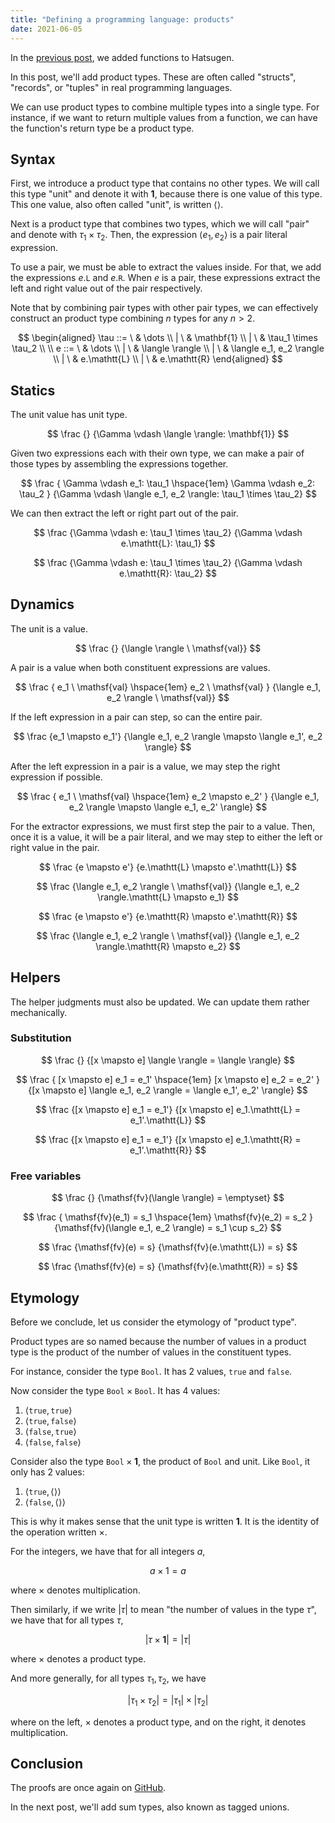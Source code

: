```yaml
---
title: "Defining a programming language: products"
date: 2021-06-05
---
```


In the [previous post][prev], we added functions to Hatsugen.

In this post, we'll add product types. These are often called "structs",
"records", or "tuples" in real programming languages.

We can use product types to combine multiple types into a single type. For
instance, if we want to return multiple values from a function, we can have the
function's return type be a product type.

## Syntax

First, we introduce a product type that contains no other types. We will call
this type "unit" and denote it with $\mathbf{1}$, because there is one value of
this type. This one value, also often called "unit", is written $\langle
\rangle$.

Next is a product type that combines two types, which we will call "pair" and
denote with $\tau_1 \times \tau_2$. Then, the expression $\langle e_1, e_2
\rangle$ is a pair literal expression.

To use a pair, we must be able to extract the values inside. For that, we add
the expressions $e.\mathtt{L}$ and $e.\mathtt{R}$. When $e$ is a pair, these
expressions extract the left and right value out of the pair respectively.

Note that by combining pair types with other pair types, we can effectively
construct an product type combining $n$ types for any $n > 2$.

$$
\begin{aligned}
\tau
::=  \ & \dots
\\ | \ & \mathbf{1}
\\ | \ & \tau_1 \times \tau_2
\\
\\
e
::=  \ & \dots
\\ | \ & \langle \rangle
\\ | \ & \langle e_1, e_2 \rangle
\\ | \ & e.\mathtt{L}
\\ | \ & e.\mathtt{R}
\end{aligned}
$$

## Statics

The unit value has unit type.

$$
\frac
  {}
  {\Gamma \vdash \langle \rangle: \mathbf{1}}
$$

Given two expressions each with their own type, we can make a pair of those
types by assembling the expressions together.

$$
\frac
  {
    \Gamma \vdash e_1: \tau_1 \hspace{1em}
    \Gamma \vdash e_2: \tau_2
  }
  {\Gamma \vdash \langle e_1, e_2 \rangle: \tau_1 \times \tau_2}
$$

We can then extract the left or right part out of the pair.

$$
\frac
  {\Gamma \vdash e: \tau_1 \times \tau_2}
  {\Gamma \vdash e.\mathtt{L}: \tau_1}
$$

$$
\frac
  {\Gamma \vdash e: \tau_1 \times \tau_2}
  {\Gamma \vdash e.\mathtt{R}: \tau_2}
$$

## Dynamics

The unit is a value.

$$
\frac
  {}
  {\langle \rangle \ \mathsf{val}}
$$

A pair is a value when both constituent expressions are values.

$$
\frac
  {
    e_1 \ \mathsf{val} \hspace{1em}
    e_2 \ \mathsf{val}
  }
  {\langle e_1, e_2 \rangle \ \mathsf{val}}
$$

If the left expression in a pair can step, so can the entire pair.

$$
\frac
  {e_1 \mapsto e_1'}
  {\langle e_1, e_2 \rangle \mapsto \langle e_1', e_2 \rangle}
$$

After the left expression in a pair is a value, we may step the right expression
if possible.

$$
\frac
  {
    e_1 \ \mathsf{val} \hspace{1em}
    e_2 \mapsto e_2'
  }
  {\langle e_1, e_2 \rangle \mapsto \langle e_1, e_2' \rangle}
$$

For the extractor expressions, we must first step the pair to a value. Then,
once it is a value, it will be a pair literal, and we may step to either the
left or right value in the pair.

$$
\frac
  {e \mapsto e'}
  {e.\mathtt{L} \mapsto e'.\mathtt{L}}
$$

$$
\frac
  {\langle e_1, e_2 \rangle \ \mathsf{val}}
  {\langle e_1, e_2 \rangle.\mathtt{L} \mapsto e_1}
$$

$$
\frac
  {e \mapsto e'}
  {e.\mathtt{R} \mapsto e'.\mathtt{R}}
$$

$$
\frac
  {\langle e_1, e_2 \rangle \ \mathsf{val}}
  {\langle e_1, e_2 \rangle.\mathtt{R} \mapsto e_2}
$$

## Helpers

The helper judgments must also be updated. We can update them rather
mechanically.

### Substitution

$$
\frac
  {}
  {[x \mapsto e] \langle \rangle = \langle \rangle}
$$

$$
\frac
  {
    [x \mapsto e] e_1 = e_1' \hspace{1em}
    [x \mapsto e] e_2 = e_2'
  }
  {[x \mapsto e] \langle e_1, e_2 \rangle = \langle e_1', e_2' \rangle}
$$

$$
\frac
  {[x \mapsto e] e_1 = e_1'}
  {[x \mapsto e] e_1.\mathtt{L} = e_1'.\mathtt{L}}
$$

$$
\frac
  {[x \mapsto e] e_1 = e_1'}
  {[x \mapsto e] e_1.\mathtt{R} = e_1'.\mathtt{R}}
$$

### Free variables

$$
\frac
  {}
  {\mathsf{fv}(\langle \rangle) = \emptyset}
$$

$$
\frac
  {
    \mathsf{fv}(e_1) = s_1 \hspace{1em}
    \mathsf{fv}(e_2) = s_2
  }
  {\mathsf{fv}(\langle e_1, e_2 \rangle) = s_1 \cup s_2}
$$

$$
\frac
  {\mathsf{fv}(e) = s}
  {\mathsf{fv}(e.\mathtt{L}) = s}
$$

$$
\frac
  {\mathsf{fv}(e) = s}
  {\mathsf{fv}(e.\mathtt{R}) = s}
$$

## Etymology

Before we conclude, let us consider the etymology of "product type".

Product types are so named because the number of values in a product type is the
product of the number of values in the constituent types.

For instance, consider the type $\mathtt{Bool}$. It has 2 values,
$\mathtt{true}$ and $\mathtt{false}$.

Now consider the type $\mathtt{Bool} \times \mathtt{Bool}$. It has 4
values:

1. $\langle \mathtt{true}, \mathtt{true} \rangle$
1. $\langle \mathtt{true}, \mathtt{false} \rangle$
1. $\langle \mathtt{false}, \mathtt{true} \rangle$
1. $\langle \mathtt{false}, \mathtt{false} \rangle$

Consider also the type $\mathtt{Bool} \times \mathbf{1}$, the
product of $\mathtt{Bool}$ and unit. Like $\mathtt{Bool}$, it only has 2 values:

1. $\langle \mathtt{true}, \langle \rangle \rangle$
1. $\langle \mathtt{false}, \langle \rangle \rangle$

This is why it makes sense that the unit type is written $\mathbf{1}$. It is the
identity of the operation written $\times$.

For the integers, we have that for all integers $a$,

$$a \times 1 = a$$

where $\times$ denotes multiplication.

Then similarly, if we write $|\tau|$ to mean "the number of values in the type
$\tau$", we have that for all types $\tau$,

$$|\tau \times \mathbf{1}| = |\tau|$$

where $\times$ denotes a product type.

And more generally, for all types $\tau_1, \tau_2$, we have

$$|\tau_1 \times \tau_2| = |\tau_1| \times |\tau_2|$$

where on the left, $\times$ denotes a product type, and on the right, it denotes
multiplication.

## Conclusion

The proofs are once again on [GitHub][proofs].

In the next post, we'll add sum types, also known as tagged unions.

[prev]: /posts/define-pl-02/
[proofs]: https://github.com/azdavis/hatsugen/tree/part-03
